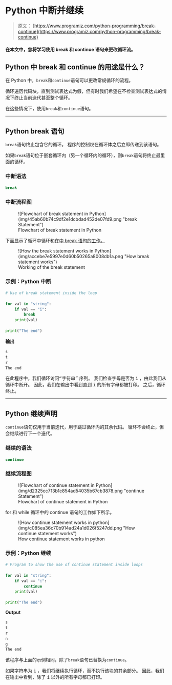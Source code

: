 # Python 中断并继续

> 原文： [https://www.programiz.com/python-programming/break-continue](https://www.programiz.com/python-programming/break-continue)

#### 在本文中，您将学习使用 break 和 continue 语句来更改循环流。

## Python 中 break 和 continue 的用途是什么？

在 Python 中，`break`和`continue`语句可以更改常规循环的流程。

循环遍历代码块，直到测试表达式为假，但有时我们希望在不检查测试表达式的情况下终止当前迭代甚至整个循环。

在这些情况下，使用`break`和`continue`语句。

* * *

## Python break 语句

`break`语句终止包含它的循环。 程序的控制权在循环体之后立即传递到该语句。

如果`break`语句位于嵌套循环内（另一个循环内的循环），则`break`语句将终止最里面的循环。

### 中断语法

```py
break
```

### 中断流程图

<figure>![Flowchart of break statement in Python](img/45ab60b74c9df2e1dcbdad452de07fd9.png "break Statement")

<figcaption>Flowchart of break statement in Python</figcaption>

</figure>

下面显示了循环中循环和[在](https://www.programiz.com/python-programming/while-loop)[中 break 语句的工作。](https://www.programiz.com/python-programming/for-loop)

<figure>![How the break statement works in Python](img/accebe7e5997e0d60b50265a8008db1a.png "How break statement works")

<figcaption>Working of the break statement</figcaption>

</figure>

### 示例：Python 中断

```py
# Use of break statement inside the loop

for val in "string":
    if val == "i":
        break
    print(val)

print("The end")
```

**输出**

```py
s
t
r
The end
```

在此程序中，我们循环访问<samp>“字符串”</samp> 序列。 我们检查字母是否为 <samp>i</samp> ，由此我们从循环中断开。 因此，我们在输出中看到直到 <samp>i</samp> 的所有字母都被打印。 之后，循环终止。

* * *

## Python 继续声明

`continue`语句仅用于当前迭代，用于跳过循环内的其余代码。 循环不会终止，但会继续进行下一个迭代。

### 继续的语法

```py
continue
```

### 继续流程图

<figure>![Flowchart of continue statement in Python](img/d2325cc713b1c854ad54035b67cb3878.png "continue Statement")

<figcaption>Flowchart of continue statement in Python</figcaption>

</figure>

for 和 while 循环中的 continue 语句的工作如下所示。

<figure>![How continue statement works in python](img/c085ea36c70b914ad24a1d026f5247dd.png "How continue statement works")

<figcaption>How continue statement works in python</figcaption>

</figure>

### 示例：Python 继续

```py
# Program to show the use of continue statement inside loops

for val in "string":
    if val == "i":
        continue
    print(val)

print("The end")
```

**Output**

```py
s
t
r
n
g
The end
```

该程序与上面的示例相同，除了`break`语句已替换为`continue`。

如果字符串为 <samp>i</samp> ，我们将继续执行循环，而不执行该块的其余部分。 因此，我们在输出中看到，除了 <samp>i</samp> 以外的所有字母都已打印。